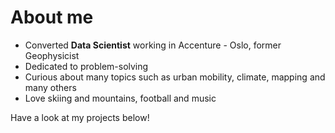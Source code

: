 
# About me

* Converted **Data Scientist** working in Accenture - Oslo, former Geophysicist
* Dedicated to problem-solving
* Curious about many topics such as urban mobility, climate, mapping and many others
* Love skiing and mountains, football and music

Have a look at my projects below!
